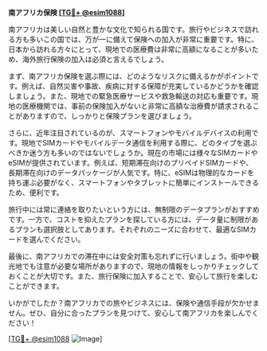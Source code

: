**南アフリカ保険 [[TG💪+ @esim1088](https://t.me/s/esim1088)]**

南アフリカは美しい自然と豊かな文化で知られる国です。旅行やビジネスで訪れる方も多いこの国では、万が一に備えて保険への加入が非常に重要です。特に、日本から訪れる方々にとって、現地での医療費は非常に高額になることが多いため、海外旅行保険の加入は必須と言えるでしょう。

まず、南アフリカ保険を選ぶ際には、どのようなリスクに備えるかがポイントです。例えば、自然災害や事故、疾病に対する保障が充実しているかどうかを確認しましょう。また、現地での緊急医療サービスや救急輸送の対応も重要です。現地の医療機関では、事前の保険加入がないと非常に高額な治療費が請求されることがありますので、しっかりと保険プランを選びましょう。

さらに、近年注目されているのが、スマートフォンやモバイルデバイスの利用です。現地でSIMカードやモバイルデータ通信を利用する際に、どのタイプを選ぶべきか迷う方も多いのではないでしょうか。現在の市場には様々なSIMカードやeSIMが提供されています。例えば、短期滞在向けのプリペイドSIMカードや、長期滞在向けのデータパッケージが人気です。特に、eSIMは物理的なカードを持ち運ぶ必要がなく、スマートフォンやタブレットに簡単にインストールできるため、便利です。

旅行中には常に連絡を取りたいという方には、無制限のデータプランがおすすめです。一方で、コストを抑えたプランを探している方には、データ量に制限があるプランも選択肢としてあります。それぞれのニーズに合わせて、最適なSIMカードを選んでください。

最後に、南アフリカでの滞在中には安全対策も忘れずに行いましょう。街中や観光地でも注意が必要な場所がありますので、現地の情報をしっかりチェックしておくことが大切です。また、旅行保険に加入することで、安心して旅行を楽しむことができます。

いかがでしたか？南アフリカでの旅やビジネスには、保険や通信手段が欠かせません。ぜひ、自分に合ったプランを見つけて、安心して南アフリカを楽しんでください！

[[TG💪+ @esim1088](https://t.me/s/esim1088) ![Image](https://i.postimg.cc/Y0z9fWf4/image.png)]